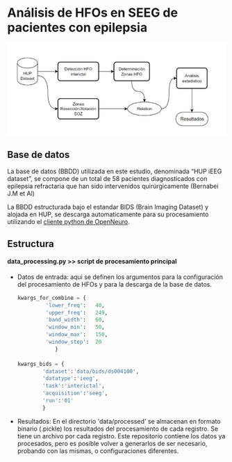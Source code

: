 # Análisis de HFOs en SEEG de pacientes con epilepsia

![Descripción de la imagen](image/README/unnamed.png)

## Base de datos

La base de datos (BBDD) utilizada en este estudio, denominada “HUP iEEG dataset”, se compone de un total de 58 pacientes diagnosticados con epilepsia refractaria que han sido intervenidos quirúrgicamente (Bernabei J.M et Al)

La BBDD estructurada bajo el estandar BIDS (Brain Imaging Dataset) y alojada en HUP, se descarga automaticamente para su procesamiento utilizando el [cliente python de OpenNeuro](https://github.com/hoechenberger/openneuro-py).

## Estructura

#### data_processing.py >> script de procesamiento principal

* Datos de entrada: aqui se definen los argumentos para la configuración del procesamiento de HFOs y para la descarga de la base de datos.

  ```python
  kwargs_for_combine = {
           'lower_freq':   40,
           'upper_freq':   249,
           'band_width':   60,
           'window_min':   50,
           'window_max':   150,
           'window_step':  20
              }

  kwargs_bids = {
          'dataset':'data/bids/ds004100',
          'datatype':'ieeg',
          'task':'interictal',
          'acquisition':'seeg',
          'run':'01'
          }  
  ```

- Resultados: En el directorio 'data/processed' se almacenan en formato binario (.pickle) los resultados del procesamiento de cada registro. Se tiene un archivo por cada registro. Este repositorio contiene los datos ya procesados, pero es posible volver a generarlos de ser necesario, probando con las mismas, o configuraciones diferentes.
